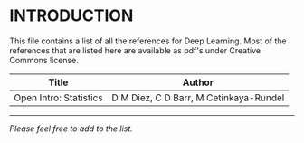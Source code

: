 # INTRODUCTION

This file contains a list of all the references for Deep Learning. Most of the references that are listed here are available as pdf's under Creative Commons license.

| Title        | Author         |
| :----------: |:--------------:|
| Open Intro: Statistics | D M Diez, C D Barr, M Cetinkaya-Rundel |

----------------------------------------------------------------------------
_Please feel free to add to the list._
